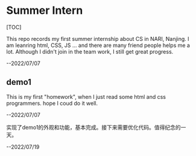 # Summer Intern
[TOC]

This repo records my first summer internship about CS in NARI, Nanjing. 
I am leanring html, CSS, JS ... and there are many friend people helps me a lot.
Although I didn't join in the team work, I still get great progress.

--2022/07/07

## demo1

This is my first "homework", when I just read some html and css programmers.
hope I coud do it well.

--2022/07/07

实现了demo1的外观和功能，基本完成。接下来需要优化代码。值得纪念的一天。

--2022/07/19